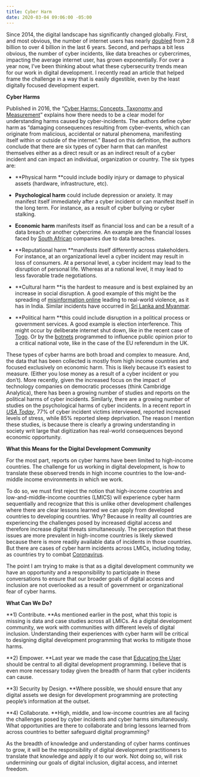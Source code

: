 ```yaml
---
title: Cyber Harm
date: 2020-03-04 09:06:00 -05:00
---
```


Since 2014, the digital landscape has significantly changed globally. First, and most obvious, the number of internet users has nearly [doubled](https://www.statista.com/statistics/273018/number-of-internet-users-worldwide/) from 2.8 billion to over 4 billion in the last 6 years. Second, and perhaps a bit less obvious, the number of cyber incidents, like data breaches or cybercrimes, impacting the average internet user, has grown exponentially. For over a year now, I’ve been thinking about what these cybersecurity trends mean for our work in digital development. I recently read an article that helped frame the challenge in a way that is easily digestible, even by the least digitally focused development expert.

<!--more-->

**Cyber Harms**

Published in 2016, the “[Cyber Harms: Concepts, Taxonomy and Measurement](https://www.researchgate.net/profile/Paul_Cornish2/publication/315459761_Cyber_Harm_Concepts_Taxonomy_and_Measurement/links/5a97d8f9aca27214056bd63f/Cyber-Harm-Concepts-Taxonomy-and-Measurement.pdf)” explains how there needs to be a clear model for understanding harms caused by cyber-incidents. The authors define cyber harm as “damaging consequences resulting from cyber-events, which can originate from malicious, accidental or natural phenomena, manifesting itself within or outside of the internet.” Based on this definition, the authors conclude that there are six types of cyber harm that can manifest themselves either as a direct result or as an indirect result of a cyber incident and can impact an individual, organization or country. The six types are:

- **Physical harm **could include bodily injury or damage to physical assets (hardware, infrastructure, etc).

- **Psychological harm** could include depression or anxiety. It may manifest itself immediately after a cyber incident or can manifest itself in the long term. For instance, as a result of cyber bullying or cyber stalking.

- **Economic harm** manifests itself as financial loss and can be a result of a data breach or another cybercrime. An example are the financial losses faced by [South African](https://www.itweb.co.za/content/KPNG8v8d3W8v4mwD) companies due to data breaches.

- **Reputational harm **manifests itself differently across stakeholders. For instance, at an organizational level a cyber incident may result in loss of consumers. At a personal level, a cyber incident may lead to the disruption of personal life. Whereas at a national level, it may lead to less favorable trade negotiations.

- **Cultural harm **is the hardest to measure and is best explained by an increase in social disruption. A good example of this might be the spreading of [misinformation online](https://www.washingtonpost.com/politics/2020/02/21/how-misinformation-whatsapp-led-deathly-mob-lynching-india/) leading to real-world violence, as it has in India. Similar incidents have occurred in [Sri Lanka and Myanmar](https://www.nytimes.com/2018/07/18/technology/facebook-to-remove-misinformation-that-leads-to-violence.html).

- **Political harm **this could include disruption in a political process or government services. A good example is election interference. This might occur by deliberate internet shut down, like in the recent case of [Togo](https://www.mfwa.org/togo-election-pass-safety-of-journalists-test-fails-that-of-internet-rights/). Or by the [botnets](https://www.theguardian.com/commentisfree/2017/apr/17/brexit-voter-manipulation-eu-referendum-social-media) programmed to influence public opinion prior to a critical national vote, like in the case of the EU referendum in the UK.

These types of cyber harms are both broad and complex to measure. And, the data that has been collected is mostly from high income countries and focused exclusively on economic harm. This is likely because it’s easiest to measure. (Either you lose money as a result of a cyber incident or you don’t). More recently, given the increased focus on the impact of technology companies on democratic processes (think Cambridge Analytica), there has been a growing number of studies and reports on the political harms of cyber incidents. Similarly, there are a growing number of studies on the psychological harms of cyber incidents. In a recent report in *[USA Today](https://www.usatoday.com/story/tech/conferences/2020/02/21/data-breach-tips-mental-health-toll-depression-anxiety/4763823002/)*, 77% of cyber incident victims interviewed, reported increased levels of stress, while 85% reported sleep deprivation. The reason I mention these studies, is because there is clearly a growing understanding in society writ large that digitization has real-world consequences beyond economic opportunity.

**What this Means for the Digital Development Community**

For the most part, reports on cyber harms have been limited to high-income countries. The challenge for us working in digital development, is how to translate these observed trends in high income countries to the low-and-middle income environments in which we work.

To do so, we must first reject the notion that high-income countries and low-and-middle-income countries (LMICS) will experience cyber harm sequentially and recognize that this is unlike other development challenges where there are clear lessons learned we can apply from developed countries to developing countries. Why? Because in reality all countries are experiencing the challenges posed by increased digital access and therefore increase digital threats simultaneously. The perception that these issues are more prevalent in high-income countries is likely skewed because there is more readily available data of incidents in those countries. But there are cases of cyber harm incidents across LMICs, including today, as countries try to combat [Coronavirus](https://www.washingtonpost.com/technology/2020/03/02/whatsapp-coronavirus-misinformation/).

The point I am trying to make is that as a digital development community we have an opportunity and a responsibility to participate in these conversations to ensure that our broader goals of digital access and inclusion are not overlooked as a result of government or organizational fear of cyber harms.

**What Can We Do?**

**1) Contribute. **As mentioned earlier in the post, what this topic is missing is data and case studies across all LMICs. As a digital development community, we work with communities with different levels of digital inclusion. Understanding their experiences with cyber harm will be critical to designing digital development programming that works to mitigate those harms.

**2) Empower. **Last year we made the case that [Educating the User](https://dai-global-digital.com/the-missing-digital-principle-educate-the-user.html) should be central to all digital development programming. I believe that is even more necessary today given the breadth of harm that cyber incidents can cause.

**3) Security by Design. **Where possible, we should ensure that any digital assets we design for development programming are protecting people’s information at the outset.

**4) Collaborate. **High, middle, and low-income countries are all facing the challenges posed by cyber incidents and cyber harms simultaneously. What opportunities are there to collaborate and bring lessons learned from across countries to better safeguard digital programming?

As the breadth of knowledge and understanding of cyber harms continues to grow, it will be the responsibility of digital development practitioners to translate that knowledge and apply it to our work. Not doing so, will risk undermining our goals of digital inclusion, digital access, and internet freedom.